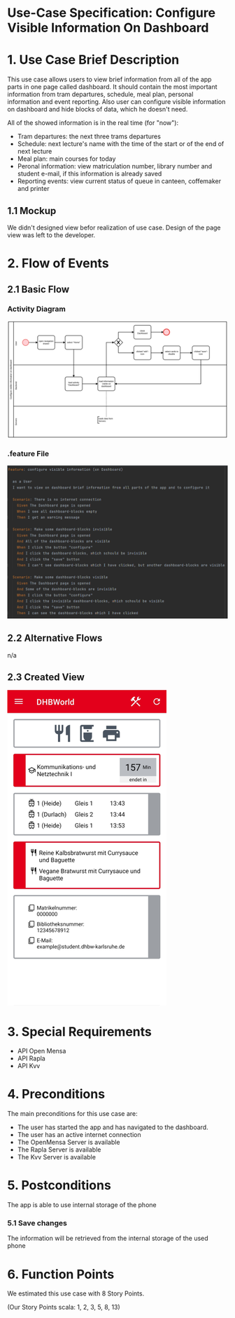 # Use-Case Specification: Configure Visible Information On Dashboard

# 1. Use Case Brief Description
This use case allows users to view brief information from all of the app parts in one page called dashboard. It should contain the most important information from tram departures, schedule, meal plan, personal information and event reporting. Also user can configure visible information on dashboard and hide blocks of data, which he doesn't need.

All of the showed information is in the real time (for "now"):
* Tram departures: the next three trams departures 
* Schedule: next lecture's name with the time of the start or of the end of next lecture
* Meal plan: main courses for today
* Peronal information: view matriculation number, library number and student e-mail, if this information is already saved
* Reporting events: view current status of queue in canteen, coffemaker and printer

## 1.1 Mockup
We didn't designed view befor realization of use case. Design of the page view was left to the developer.

# 2. Flow of Events

## 2.1 Basic Flow

### Activity Diagram
![Activity Diagram](https://github.com/inFumumVerti/DHBWorld-Docu/raw/main/Use%20Cases/ActivityDiagram/configure_visible_information_on_dashboard.svg)

### .feature File
![.feature file](https://github.com/inFumumVerti/DHBWorld-Docu/raw/main/Feature%20files/Featurefile%20configureVisisbleInformationOnDashboard.png)

## 2.2 Alternative Flows
n/a

## 2.3 Created View
![Screenshot](https://github.com/inFumumVerti/DHBWorld-Docu/raw/main/Screenshots/screenshot_configureVisiblaInformationOnDashboard.png)

# 3. Special Requirements
* API Open Mensa
* API Rapla
* API Kvv

# 4. Preconditions
The main preconditions for this use case are:

* The user has started the app and has navigated to the dashboard.
* The user has an active internet connection
* The OpenMensa Server is available
* The Rapla Server is available
* The Kvv Server is available

# 5. Postconditions
The app is able to use internal storage of the phone

### 5.1 Save changes
The information will be retrieved from the internal storage of the used phone

# 6. Function Points
We estimated this use case with 8 Story Points.

(Our Story Points scala: 1, 2, 3, 5, 8, 13)

